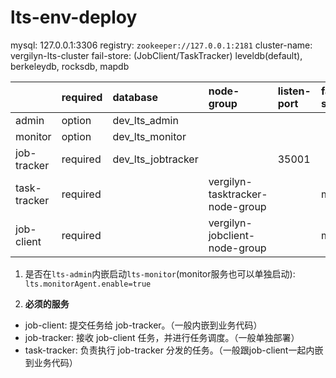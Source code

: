 # lts-env-deploy

mysql: 127.0.0.1:3306
registry: `zookeeper://127.0.0.1:2181`
cluster-name: vergilyn-lts-cluster
fail-store: (JobClient/TaskTracker) leveldb(default), berkeleydb, rocksdb, mapdb

|              | required | database           | node-group                      | listen-port | fail-store | job   | queue |
|:-------------|:---------|:-------------------|:--------------------------------|:------------|:-----------|:------|:------|
| admin        | option   | dev_lts_admin      |                                 |             |            |       |       |
| monitor      | option   | dev_lts_monitor    |                                 |             |            | mysql | mysql |
| job-tracker  | required | dev_lts_jobtracker |                                 | 35001       |            | mysql | mysql |
| task-tracker | required |                    | vergilyn-tasktracker-node-group |             | mapdb      |       |       |
| job-client   | required |                    | vergilyn-jobclient-node-group   |             | mapdb      |       |       |

1. 是否在`lts-admin`内嵌启动`lts-monitor`(monitor服务也可以单独启动): `lts.monitorAgent.enable=true`

2. **必须的服务**
- job-client: 提交任务给 job-tracker。（一般内嵌到业务代码）
- job-tracker: 接收 job-client 任务，并进行任务调度。（一般单独部署）
- task-tracker: 负责执行 job-tracker 分发的任务。（一般跟job-client一起内嵌到业务代码）




